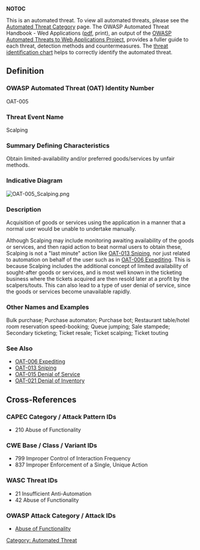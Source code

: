 __NOTOC__

This is an automated threat. To view all automated threats, please see
the [Automated Threat Category](:Category:Automated_Threat "wikilink")
page. The OWASP Automated Threat Handbook - Wed Applications
([pdf](https://www.owasp.org/index.php/File:Automated-threat-handbook.pdf),
print), an output of the [OWASP Automated Threats to Web Applications
Project](OWASP_Automated_Threats_to_Web_Applications "wikilink"),
provides a fuller guide to each threat, detection methods and
countermeasures. The [threat identification
chart](https://www.owasp.org/index.php/File:Oat-ontology-decision-chart.pdf)
helps to correctly identify the automated threat.

## Definition

### OWASP Automated Threat (OAT) Identity Number

OAT-005

### Threat Event Name

Scalping

### Summary Defining Characteristics

Obtain limited-availability and/or preferred goods/services by unfair
methods.

### Indicative Diagram

![OAT-005_Scalping.png](OAT-005_Scalping.png "OAT-005_Scalping.png")

### Description

Acquisition of goods or services using the application in a manner that
a normal user would be unable to undertake manually.

Although Scalping may include monitoring awaiting availability of the
goods or services, and then rapid action to beat normal users to obtain
these, Scalping is not a "last minute" action like [OAT-013
Sniping](OAT-013_Sniping "wikilink"), nor just related to automation on
behalf of the user such as in [OAT-006
Expediting](OAT-006_Expediting "wikilink"). This is because Scalping
includes the additional concept of limited availability of sought-after
goods or services, and is most well known in the ticketing business
where the tickets acquired are then resold later at a profit by the
scalpers/touts. This can also lead to a type of user denial of service,
since the goods or services become unavailable rapidly.

### Other Names and Examples

Bulk purchase; Purchase automaton; Purchase bot; Restaurant table/hotel
room reservation speed-booking; Queue jumping; Sale stampede; Secondary
ticketing; Ticket resale; Ticket scalping; Ticket touting

### See Also

  - [OAT-006 Expediting](OAT-006_Expediting "wikilink")
  - [OAT-013 Sniping](OAT-013_Sniping "wikilink")
  - [OAT-015 Denial of Service](OAT-015_Denial_of_Service "wikilink")
  - [OAT-021 Denial of
    Inventory](OAT-021_Denial_of_Inventory "wikilink")

## Cross-References

### CAPEC Category / Attack Pattern IDs

  - 210 Abuse of Functionality

### CWE Base / Class / Variant IDs

  - 799 Improper Control of Interaction Frequency
  - 837 Improper Enforcement of a Single, Unique Action

### WASC Threat IDs

  - 21 Insufficient Anti-Automation
  - 42 Abuse of Functionality

### OWASP Attack Category / Attack IDs

  - [Abuse of
    Functionality](:Category:Abuse_of_Functionality "wikilink")

[Category: Automated Threat](Category:_Automated_Threat "wikilink")